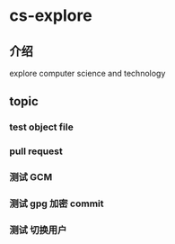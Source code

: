 # cs-explore

## 介绍
explore computer science and technology

## topic

### test object file

### pull request

### 测试 GCM

### 测试 gpg 加密 commit

### 测试 切换用户